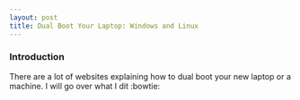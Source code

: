```yaml
---
layout: post
title: Dual Boot Your Laptop: Windows and Linux
---
```


### Introduction
There are a lot of websites explaining how to dual boot your new laptop or a machine. I will go over what I dit :bowtie:
